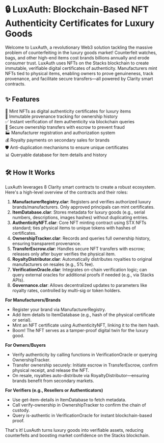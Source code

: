 # 🔒 LuxAuth: Blockchain-Based NFT Authenticity Certificates for Luxury Goods

Welcome to LuxAuth, a revolutionary Web3 solution tackling the massive problem of counterfeiting in the luxury goods market! Counterfeit watches, bags, and other high-end items cost brands billions annually and erode consumer trust. LuxAuth uses NFTs on the Stacks blockchain to create immutable, verifiable digital certificates of authenticity. Manufacturers mint NFTs tied to physical items, enabling owners to prove genuineness, track provenance, and facilitate secure transfers—all powered by Clarity smart contracts.

## ✨ Features

🔑 Mint NFTs as digital authenticity certificates for luxury items  
📜 Immutable provenance tracking for ownership history  
✅ Instant verification of item authenticity via blockchain queries  
🔄 Secure ownership transfers with escrow to prevent fraud  
🏭 Manufacturer registration and authorization system  
💰 Royalty payments on secondary sales for brands  
🛡️ Anti-duplication mechanisms to ensure unique certificates  
📊 Queryable database for item details and history  

## 🛠 How It Works

LuxAuth leverages 8 Clarity smart contracts to create a robust ecosystem. Here's a high-level overview of the contracts and their roles:

1. **ManufacturerRegistry.clar**: Registers and verifies authorized luxury brands/manufacturers. Only approved principals can mint certificates.  
2. **ItemDatabase.clar**: Stores metadata for luxury goods (e.g., serial numbers, descriptions, images hashes) without duplicating entries.  
3. **AuthenticityNFT.clar**: Core NFT minting contract using STX NFTs standard; ties physical items to unique tokens with hashes of certificates.  
4. **OwnershipTracker.clar**: Records and queries full ownership history, ensuring transparent provenance.  
5. **TransferEscrow.clar**: Handles secure NFT transfers with escrow; releases only after buyer verifies the physical item.  
6. **RoyaltyDistributor.clar**: Automatically distributes royalties to original manufacturers on resales (e.g., 5% fee).  
7. **VerificationOracle.clar**: Integrates on-chain verification logic; can query external oracles for additional proofs if needed (e.g., via Stacks APIs).  
8. **Governance.clar**: Allows decentralized updates to parameters like royalty rates, controlled by multi-sig or token holders.

**For Manufacturers/Brands**  
- Register your brand via ManufacturerRegistry.  
- Add item details to ItemDatabase (e.g., hash of the physical certificate or serial).  
- Mint an NFT certificate using AuthenticityNFT, linking it to the item hash.  
- Boom! The NFT serves as a tamper-proof digital twin for the luxury good.

**For Owners/Buyers**  
- Verify authenticity by calling functions in VerificationOracle or querying OwnershipTracker.  
- Transfer ownership securely: Initiate escrow in TransferEscrow, confirm physical receipt, and release the NFT.  
- On resale, royalties auto-distribute via RoyaltyDistributor—ensuring brands benefit from secondary markets.

**For Verifiers (e.g., Resellers or Authenticators)**  
- Use get-item-details in ItemDatabase to fetch metadata.  
- Call verify-ownership in OwnershipTracker to confirm the chain of custody.  
- Query is-authentic in VerificationOracle for instant blockchain-based proof.

That's it! LuxAuth turns luxury goods into verifiable assets, reducing counterfeits and boosting market confidence on the Stacks blockchain.